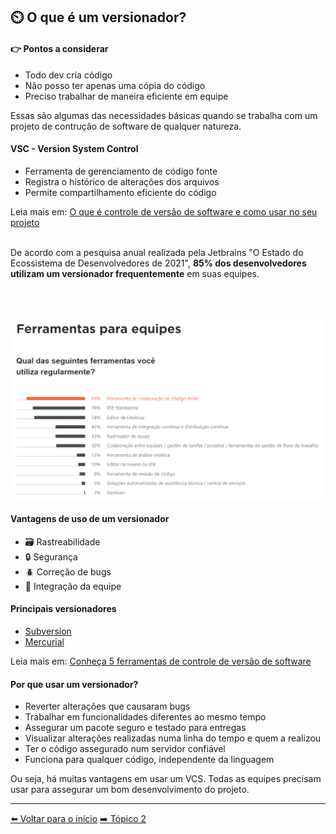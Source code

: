 ## ⏲️ O que é um versionador?

#### 👉 Pontos a considerar

- Todo dev cria código
- Não posso ter apenas uma cópia do código
- Preciso trabalhar de maneira eficiente em equipe

Essas são algumas das necessidades básicas quando se trabalha com um projeto de contrução de software de qualquer natureza.

#### VSC - Version System Control

- Ferramenta de gerenciamento de código fonte
- Registra o histórico de alterações dos arquivos
- Permite compartilhamento eficiente do código

Leia mais em: [O que é controle de versão de software e como usar no seu projeto](https://blog.revelo.com.br/controle-versao-software-como-usar/)

<br/>
De acordo com a pesquisa anual realizada pela Jetbrains "O Estado do Ecossistema de Desenvolvedores de 2021", <b>85% dos desenvolvedores utilizam um versionador frequentemente</b> em suas equipes.

<br/><br/>

![GitHub Essential Logo](./../assets/images/research-01.png)

#### Vantagens de uso de um versionador

- 🗃️ Rastreabilidade
- 🔒 Segurança
- 🪲 Correção de bugs
- 👥 Integração da equipe

#### Principais versionadores

- [Subversion](./vcs-subversion.md)
- [Mercurial](./vcs-mercurial.md)

Leia mais em: [Conheça 5 ferramentas de controle de versão de software](https://gaea.com.br/conheca-5-ferramentas-de-controle-de-versao-de-software/)

#### Por que usar um versionador?

- Reverter alterações que causaram bugs
- Trabalhar em funcionalidades diferentes ao mesmo tempo
- Assegurar um pacote seguro e testado para entregas
- Visualizar alterações realizadas numa linha do tempo e quem a realizou
- Ter o código assegurado num servidor confiável
- Funciona para qualquer código, independente da linguagem

Ou seja, há muitas vantagens em usar um VCS. Todas as equipes precisam usar para assegurar um bom desenvolvimento do projeto.

---

[⬅️ Voltar para o início](./../README.md)
[➡️ Tópico 2](./../README.md)
